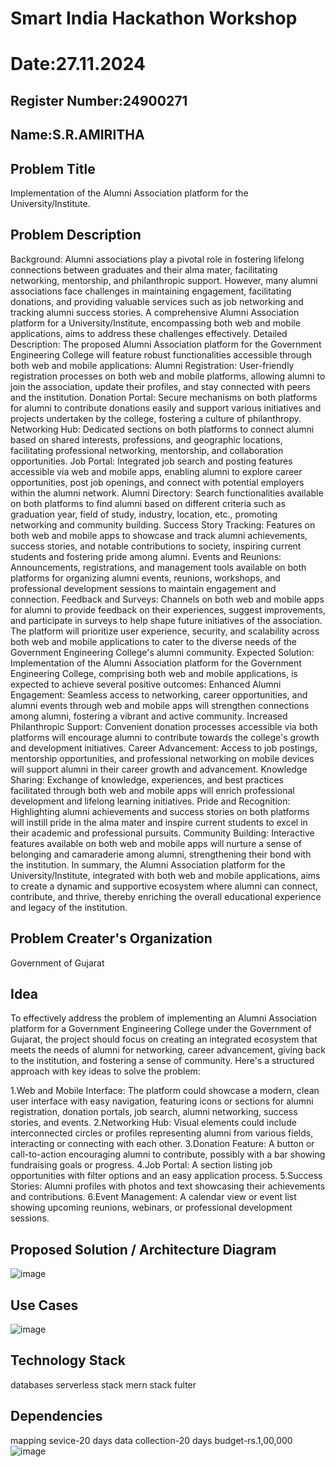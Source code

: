 # Smart India Hackathon Workshop
# Date:27.11.2024
## Register Number:24900271
## Name:S.R.AMIRITHA
## Problem Title
Implementation of the Alumni Association platform for the University/Institute.
## Problem Description
Background: Alumni associations play a pivotal role in fostering lifelong connections between graduates and their alma mater, facilitating networking, mentorship, and philanthropic support. However, many alumni associations face challenges in maintaining engagement, facilitating donations, and providing valuable services such as job networking and tracking alumni success stories. A comprehensive Alumni Association platform for a University/Institute, encompassing both web and mobile applications, aims to address these challenges effectively. Detailed Description: The proposed Alumni Association platform for the Government Engineering College will feature robust functionalities accessible through both web and mobile applications: Alumni Registration: User-friendly registration processes on both web and mobile platforms, allowing alumni to join the association, update their profiles, and stay connected with peers and the institution. Donation Portal: Secure mechanisms on both platforms for alumni to contribute donations easily and support various initiatives and projects undertaken by the college, fostering a culture of philanthropy. Networking Hub: Dedicated sections on both platforms to connect alumni based on shared interests, professions, and geographic locations, facilitating professional networking, mentorship, and collaboration opportunities. Job Portal: Integrated job search and posting features accessible via web and mobile apps, enabling alumni to explore career opportunities, post job openings, and connect with potential employers within the alumni network. Alumni Directory: Search functionalities available on both platforms to find alumni based on different criteria such as graduation year, field of study, industry, location, etc., promoting networking and community building. Success Story Tracking: Features on both web and mobile apps to showcase and track alumni achievements, success stories, and notable contributions to society, inspiring current students and fostering pride among alumni. Events and Reunions: Announcements, registrations, and management tools available on both platforms for organizing alumni events, reunions, workshops, and professional development sessions to maintain engagement and connection. Feedback and Surveys: Channels on both web and mobile apps for alumni to provide feedback on their experiences, suggest improvements, and participate in surveys to help shape future initiatives of the association. The platform will prioritize user experience, security, and scalability across both web and mobile applications to cater to the diverse needs of the Government Engineering College's alumni community. Expected Solution: Implementation of the Alumni Association platform for the Government Engineering College, comprising both web and mobile applications, is expected to achieve several positive outcomes: Enhanced Alumni Engagement: Seamless access to networking, career opportunities, and alumni events through web and mobile apps will strengthen connections among alumni, fostering a vibrant and active community. Increased Philanthropic Support: Convenient donation processes accessible via both platforms will encourage alumni to contribute towards the college's growth and development initiatives. Career Advancement: Access to job postings, mentorship opportunities, and professional networking on mobile devices will support alumni in their career growth and advancement. Knowledge Sharing: Exchange of knowledge, experiences, and best practices facilitated through both web and mobile apps will enrich professional development and lifelong learning initiatives. Pride and Recognition: Highlighting alumni achievements and success stories on both platforms will instill pride in the alma mater and inspire current students to excel in their academic and professional pursuits. Community Building: Interactive features available on both web and mobile apps will nurture a sense of belonging and camaraderie among alumni, strengthening their bond with the institution. In summary, the Alumni Association platform for the University/Institute, integrated with both web and mobile applications, aims to create a dynamic and supportive ecosystem where alumni can connect, contribute, and thrive, thereby enriching the overall educational experience and legacy of the institution.
## Problem Creater's Organization
Government of Gujarat

## Idea
To effectively address the problem of implementing an Alumni Association platform for a Government Engineering College under the Government of Gujarat, the project should focus on creating an integrated ecosystem that meets the needs of alumni for networking, career advancement, giving back to the institution, and fostering a sense of community. Here's a structured approach with key ideas to solve the problem:

1.Web and Mobile Interface: The platform could showcase a modern, clean user interface with easy navigation, featuring icons or sections for alumni registration, donation portals, job search, alumni networking, success stories, and events.
2.Networking Hub: Visual elements could include interconnected circles or profiles representing alumni from various fields, interacting or connecting with each other.
3.Donation Feature: A button or call-to-action encouraging alumni to contribute, possibly with a bar showing fundraising goals or progress.
4.Job Portal: A section listing job opportunities with filter options and an easy application process.
5.Success Stories: Alumni profiles with photos and text showcasing their achievements and contributions.
6.Event Management: A calendar view or event list showing upcoming reunions, webinars, or professional development sessions.

## Proposed Solution / Architecture Diagram


![image](https://github.com/user-attachments/assets/b79cd920-515c-4502-bc4b-52144274d293)


## Use Cases


![image](https://github.com/user-attachments/assets/8800067b-091d-4d7d-9eaf-8267e29e8d4e)


## Technology Stack
databases
serverless stack
mern stack
fulter

## Dependencies
mapping sevice-20 days
data collection-20 days
budget-rs.1,00,000![image](https://github.com/user-attachments/assets/69efc101-0f19-4be0-9c14-526bda40c413)


